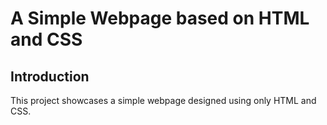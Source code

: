 # A Simple Webpage based on HTML and CSS

## Introduction
This project showcases a simple webpage designed using only HTML and CSS.
